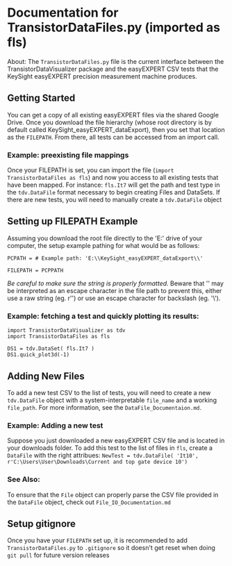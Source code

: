 # Documentation for TransistorDataFiles.py (imported as fls)
About: The `TransistorDataFiles.py` file is the current interface between the TransistorDataVisualizer package and the easyEXPERT CSV tests that the KeySight easyEXPERT precision measurement machine produces. 

## Getting Started
You can get a copy of all existing easyEXPERT files via the shared Google Drive.
Once you download the file hierarchy (whose root directory is by default called KeySight_easyEXPERT_dataExport), then you set that location as the `FILEPATH`. From there, all tests can be accessed from an import call. 


### Example: preexisting file mappings
Once your FILEPATH is set, you can import the file (`import TransistorDataFiles as fls`) and now you access to all existing tests that have been mapped. For instance: `fls.It7` will get the path and test type in the `tdv.DataFile` format necessary to begin creating Files and DataSets. If there are new tests, you will need to manually create a `tdv.DataFile` object 

## Setting up FILEPATH Example
Assuming you download the root file directly to the 'E:' drive of your computer, the setup example pathing for what would be as follows:
```
PCPATH = # Example path: 'E:\\KeySight_easyEXPERT_dataExport\\'

FILEPATH = PCPPATH
```
_Be careful to make sure the string is properly formatted._
Beware that '\' may be interpreted as an escape character in the file path to prevent this, either use a raw string (eg. r'\') or use an escape character for backslash (eg. '\\').

### Example: fetching a test and quickly plotting its results:
```
import TransistorDataVisualizer as tdv
import TransistorDataFiles as fls
 
DS1 = tdv.DataSet( fls.It7 )
DS1.quick_plot3d(-1) 
```

## Adding New Files
To add a new test CSV to the list of tests, you will need to create a new `tdv.DataFile` object with a system-interpretable `file_name` and a working `file_path`. For more information, see the `DataFile_Documentaion.md`. 

### Example: Adding a new test
Suppose you just downloaded a new easyEXPERT CSV file and is located in your downloads folder.
To add this test to the list of files in `fls`, create a `DataFile` with the right attribues:
`NewTest = tdv.DataFile( 'It10', r'C:\Users\User\Downloads\Current and top gate device 10')`

### See Also: 
To ensure that the `File` object can properly parse the CSV file provided in the `DataFile` object, check out `File_IO_Documentation.md`  

## Setup gitignore
Once you have your `FILEPATH` set up, it is recommended to add `TransistorDataFiles.py` to `.gitignore` so it doesn't get reset when doing `git pull` for future version releases






